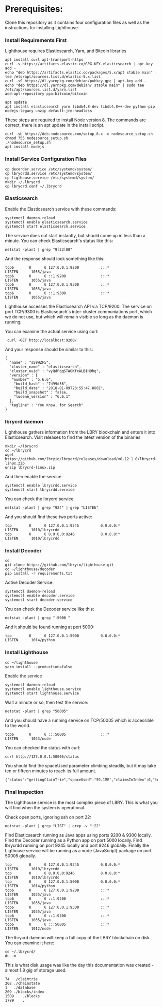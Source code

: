 # Prerequisites:

Clone this repository as it contains four configuration files as well as the instructions for installing Lighthouse.

### Install Requirements First
Lighthouse requires Elasticsearch, Yarn, and Bitcoin libraries

```
apt install curl apt-transport-https
curl -s https://artifacts.elastic.co/GPG-KEY-elasticsearch | apt-key add -
echo "deb https://artifacts.elastic.co/packages/5.x/apt stable main" | tee /etc/apt/sources.list.d/elastic-5.x.list
curl -sS https://dl.yarnpkg.com/debian/pubkey.gpg | apt-key add -
echo "deb https://dl.yarnpkg.com/debian/ stable main" | sudo tee /etc/apt/sources.list.d/yarn.list
add-apt-repository ppa:bitcoin/bitcoin
```

```
apt update
apt install elasticsearch yarn libdb4.8-dev libdb4.8++-dev python-pip nodejs-legacy unzip default-jre-headless
```

These steps are required to install Node version 8. The commands are correct, there is an apt update in the install script.

```
curl -sL https://deb.nodesource.com/setup_8.x -o nodesource_setup.sh
chmod 755 nodesource_setup.sh
./nodesource_setup.sh
apt install nodejs
```

### Install Service Configuration Files

```
cp decorder.service /etc/systemd/system/
cp lbrycrdd.service /etc/systemd/system/
cp ligthouse.service /etc/systemd/system/
mkdir ~/.lbrycrd
cp lbrycrd.conf ~/.lbrycrd
```

### Elasticsearch
Enable the Elasticsearch service with these commands:

```
systemctl daemon-reload
systemctl enable elasticsearch.service
systemctl start elasticsearch.service
```


The service does not start instantly, but should come up in less than a minute. You can check Elasticsearch's status like this:


```
netstat -plant | grep "9[23]00"
```

And the response should look something like this:

```
tcp6       0      0 127.0.0.1:9200          :::*                    LISTEN      1055/java       
tcp6       0      0 ::1:9200                :::*                    LISTEN      1055/java       
tcp6       0      0 127.0.0.1:9300          :::*                    LISTEN      1055/java       
tcp6       0      0 ::1:9300                :::*                    LISTEN      1055/java   
```

Lighthouse accesses the Elasticsearch API via TCP/9200. The service on port TCP/9300 is Elasticsearch's inter-cluster communiations port, which we do not use, but which will remain visible so long as the daemon is running.

You can examine the actual service using curl:

```
 curl -GET http://localhost:9200/
```


And your response should be similar to this:

```
{
  "name" : "s59WZF5",
  "cluster_name" : "elasticsearch",
  "cluster_uuid" : "vyQdPqqSTWGKfxALBIH9hg",
  "version" : {
   "number" : "5.6.6",
    "build_hash" : "7d99d36",
    "build_date" : "2018-01-09T23:55:47.880Z",
    "build_snapshot" : false,
    "lucene_version" : "6.6.1"
  },
  "tagline" : "You Know, for Search"
}
```


### lbrycrd daemon

Lighthouse gathers information from the LBRY blockchain and enters it into Elasticsearch. Visit releases to find the latest version of the binaries.

```
mkdir ~/lbrycrd
cd ~/lbrycrd
wget https://github.com/lbryio/lbrycrd/releases/download/v0.12.1.0/lbrycrd-linux.zip
unzip lbrycrd-linux.zip
```

And then enable the service:

```
systemctl enable lbrycrdd.service
systemctl start lbrycrdd.service
```

You can check the lbrycrd service:

```
netstat -plant | grep "924" | grep "LISTEN"
```

And you should find these two ports active:

```
tcp        0      0 127.0.0.1:9245          0.0.0.0:*               LISTEN      1010/lbrycrdd   
tcp        0      0 0.0.0.0:9246            0.0.0.0:*               LISTEN      1010/lbrycrdd 
```

### Install Decoder

```
cd
git clone https://github.com/lbryio/lighthouse.git
cd ~/lighthouse/decoder
pip install -r requirements.txt
```

Active Decoder Service:

```
systemctl daemon-reload
systemctl enable decoder.service
systemctl start decoder.service

```

You can check the Decoder service like this:

```
netstat -plant | grep ":5000 "
```

And it should be found running at port 5000:

```
tcp        0      0 127.0.0.1:5000          0.0.0.0:*               LISTEN      1014/python   
```

### Install Lighthouse

```
cd ~/lighthouse
yarn install --production=false
```

Enable the service

```
systemctl daemon-reload
systemctl enable lighthouse.service
systemctl start lighthouse.service
```

Wait a minute or so, then test the service:

```
netstat -plant | grep "50005"
```

And you should have a running service on TCP/50005 which is accessible to the world.

```
tcp6       0      0 :::50005                :::*                    LISTEN      1043/node 
```

You can checked the status with curl:

```
curl http://127.0.0.1:50005/status
```

You should find the spaceUsed parameter climbing steadily, but it may take ten or fifteen minutes to reach its full amount.

```
{"status":"gettingClaimTrie","spaceUsed":"59.1MB","claimsInIndex":0,"totSearches":1}
```

### Final Inspection

The Lighthouse service is the most complex piece of LBRY. This is what you will find when the system is operational.

Check open ports, ignoring ssh on port 22:

```
netstat -plant | grep "LIST" | grep -v ":22"
```

Find Elasticsearch running as Java apps using ports 9200 & 9300 locally. Find the Decoder running as a Python app on port 5000 locally. Find lbrycrdd running on port 9245 locally and port 9246 globally. Finally the Ligthouse service will be running as a node (JavaScript) package on port 50005 globally.

```
tcp        0      0 127.0.0.1:9245          0.0.0.0:*               LISTEN      1010/lbrycrdd   
tcp        0      0 0.0.0.0:9246            0.0.0.0:*               LISTEN      1010/lbrycrdd   
tcp        0      0 127.0.0.1:5000          0.0.0.0:*               LISTEN      1014/python     
tcp6       0      0 127.0.0.1:9200          :::*                    LISTEN      1035/java       
tcp6       0      0 ::1:9200                :::*                    LISTEN      1035/java       
tcp6       0      0 127.0.0.1:9300          :::*                    LISTEN      1035/java       
tcp6       0      0 ::1:9300                :::*                    LISTEN      1035/java       
tcp6       0      0 :::50005                :::*                    LISTEN      1012/node       
```

The lbrycrd daemon will keep a full copy of the LBRY blockchain on disk. You can examine it here:

```
cd ~/.lbrycrd/
du -m
```

This is what disk usage was like the day this documentation was created - almost 1.8 gig of storage used.

```
74	./claimtrie
202	./chainstate
1	./database
209	./blocks/index
1509	./blocks
1789	.
```
